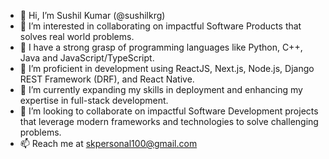 - 👋  Hi, I’m Sushil Kumar (@sushilkrg)
- 👀  I’m interested in collaborating on impactful Software Products that solves real world problems.
- 🌱  I have a strong grasp of programming languages like Python, C++, Java and JavaScript/TypeScript.
- 🌱  I’m proficient in development using ReactJS, Next.js, Node.js, Django REST Framework (DRF), and React Native.
- 🌱  I’m currently expanding my skills in deployment and enhancing my expertise in full-stack development.
- 💞️  I’m looking to collaborate on impactful Software Development projects that leverage modern frameworks and technologies to solve challenging problems.
- 📫  Reach me at skpersonal100@gmail.com

<!---
sushilkrg/sushilkrg is a ✨ special ✨ repository because its `README.md` (this file) appears on your GitHub profile.
You can click the Preview link to take a look at your changes.
--->
